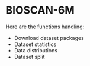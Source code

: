# BIOSCAN-6M

Here are the functions handling:

- Download dataset packages 
- Dataset statistics 
- Data distributions 
- Dataset split 

